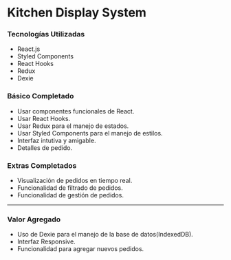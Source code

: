 # Kitchen Display System

### Tecnologías Utilizadas

- React.js
- Styled Components
- React Hooks
- Redux
- Dexie

### Básico Completado

- Usar componentes funcionales de React.
- Usar React Hooks.
- Usar Redux para el manejo de estados.
- Usar Styled Components para el manejo de estilos.
- Interfaz intutiva y amigable.
- Detalles de pedido.

### Extras Completados

- Visualización de pedidos en tiempo real.
- Funcionalidad de filtrado de pedidos.
- Funcionalidad de gestión de pedidos.

---

### Valor Agregado

- Uso de Dexie para el manejo de la base de datos(IndexedDB).
- Interfaz Responsive.
- Funcionalidad para agregar nuevos pedidos.

